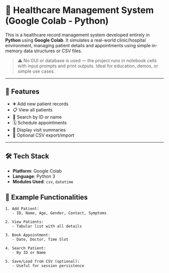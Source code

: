 # 🏥 Healthcare Management System (Google Colab - Python)

This is a healthcare record management system developed entirely in **Python** using **Google Colab**. It simulates a real-world clinic/hospital environment, managing patient details and appointments using simple in-memory data structures or CSV files.

> ⚠️ No GUI or database is used — the project runs in notebook cells with input prompts and print outputs. Ideal for education, demos, or simple use cases.

---

## 🚀 Features

- ➕ Add new patient records
- 📋 View all patients
- 🔎 Search by ID or name
- 🗓️ Schedule appointments
- 🧾 Display visit summaries
- 💾 Optional CSV export/import

---

## 🛠️ Tech Stack

- **Platform**: Google Colab 
- **Language**: Python 3
- **Modules Used**: `csv`, `datetime`


## 📝 Example Functionalities

```text
1. Add Patient:
   - ID, Name, Age, Gender, Contact, Symptoms

2. View Patients:
   - Tabular list with all details

3. Book Appointment:
   - Date, Doctor, Time Slot

4. Search Patient:
   - By ID or Name

5. Save/Load from CSV (optional):
   - Useful for session persistence

```
